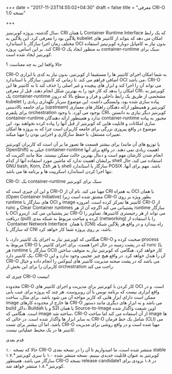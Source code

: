 +++
date = "2017-11-23T14:55:02+04:30"
draft = false
title = "معرفی CRI-O نسخه 1.0"

+++


سال گذشته، پروژه کوبرنیتیز، CRI یا همان Container Runtime Interface که یک رابط پلاگین بود را معرفی کرد. این پلاگین به kubelet امکان می دهد که بتواند از کانتینر های مختلف زمان اجرا سازگار با استاندارد OCI بدون نیاز به کامپایل دوباره کوبرنیتیز استفاده کند. بر این اساس، پروژه CRI-O به منظور ایجاد یک container-runtime سبک برای کوبرنتیز ایجاد شده است.

حالا واقعا این به چه معناست ؟


CRI-O به شما امکان اجرای کانتینر ها را مستقیما از کوبرنتیز، بدون نیاز به کدی یا ابزاری اضافی فراهم می کند. تا زمانی که کانتینر، سازگار با استاندارد OCI می باشد، CRI-O می تواند آن را اجرا کند و ابزار های پیچیده و غیر اصلی را حذف کند تا به کانتینر ها این امکان را بدهد که کار خود را به بهترین شکل انجام دهند. 
قبل از معرفی CRI، کوبرنتیز به یک container-runtime مشخصی از طریق یک رابط داخلی و فرار و سطح بالا که درون kubelet پیاده سازی شده بود، وابستگی داشت. این موضوع سربار نگهداری زیادی را برای جامعه بالادستی (upstream) کوبرنتیز و همینطور ارائه دهنگان راهکار های معماری برای پلتفرم orchestration بوجود می آورد.
با وجود CRI، کوبرنتیز دیگر نیازی به دانستن container-runtime ندارد و همینطور ارائه دهندگان container-runtime مجبور به پیاده سازی امکانات و قابلیت هایی که کوبرنتیز از قبل آنها را پیاده کرده نخواهند بود. این موضوع در واقع پیروزی بزرگی برای جامعه کاربران است چرا که به پروژه ها امکان تغییرات مستقل، با حفظ سازگاری و اجرایی بودن را مهیا میکند.

برای بیشتر قسمت ها تصور ما بر آن است که کاربران کوبرنتیز (یا توزیع های آن مانند OpenShift) خیلی به container-runtime اهمیت زیادی نمی دهند. در واقع برای آنها انجام شدن کارشان مهم است و دنبال بهترین حالت ممکن نیستند. مثلا مانند اکثریت که برایشان اهمیت ندارد که ماشین مورد استفاده آنها از کدام shell استفاده می کند، حال GNU bash, Korn, Zsh یا هر shell سازگار با استاندارد POSIX باشد. مهم برای آنها، تنها اجرا کردن استاندارد اسکریپت ها و برنامه ها می باشد.

CRI-O‌: یک container-runtime سبک برای کوبرنتیز


و این آن چیزی است که CRI-O مهیا می کند. نام آن از CRI به همراه OCI یا همان (Open Container Initiative)  مشتق شده است زیرا CRI-O بطور ویژه بر روی runtime های سازگار با OCI و image کانتینر ها تمرکز کرده است.
امروزه CRI-O از runc و Clear Container runtimes پشتیبانی می کند اگرچه آن از هر runtime سازگار با OCI نیز پشتیبانی می کند. ازینرو CRI-O می تواند از هر رجیستری کانتینرها، تصاویر را دریافت (pull) کرده و مباحث مربوط به شبکه بندی (networking) را با استفاده از  Container Network Interface  یا همان (CNI) راه بیندازد و در واقع هر پلاگین شبکه که سازگار با CNI باشد، بر روی پروژه شما کار خواهد کرد.

هنگامی که کوبرنتیز نیاز به اجرای یک کانتینر دارد، با CRI-O صحبت کرده و process مربوط به CRI-O که در پشت زمینه در حال اجرا هست، برای اجرای کانتینر با runc (یا هر runtime سازگار با OCI) کار خواهد کرد. هنگامی که کوبرنتیز نیاز به متوقف ساختن یک کانتینر دارد، CRI-O آن را هندل خواهد کرد. در واقع هیچ چیز عجیبی وجود ندارد و این CRI-O می باشد که در پشت صحنه مدیریت کانتینر های لینوکس را انجام داده و خیال کاربران را برای این بخش از orchestration راحت می کند.



چیزی که CRI-O نیست!


محدوده CRI-O کار کردن با کوبرنتیز برای مدیریت و اجرای کانتینر های OCI است. و در واقع ابزاری نیست که برنامه نویس با آن روبروست. هر چند که پروژه برای عیب یابی ممکن است دارای ابزار هایی که کاربر مواجه آن می شود باشد.
برای مثال، ساخت image ها خارج از محدوده کارهای CRI-O می باشد و به ابزار های دیگری مانند دستور build داکر، Buildah و یا S2I یا همان Source-to-Image اوپن شیفت واگذار شده است. هنگامی که image ساخته شد، CRI-O از آن استفاده می کند اما ساخت image ها به سایر ابزار ها واگذار شده است.
در حالی که CRI-O شامل یک خط فرمان (CLI) می باشد، اما آن بیشتر برای تست CRI-O مهیا شده است و در واقع روشی برای مدیریت کانتینر ها در یک محیط عملیاتی نیست.

قدم بعدی


حالا که نسخه ۱.۰ CRI-O منتشر شده است، ما امیدواریم تا آن را در نسخه بعدی stable کوبرنتیز به عنوان قابلیت جدیدی ببینیم. نسخه منتشر شده ۱.۰ با سری کوبرنتیز *.۱.۷ سازگار می باشد. همینطور CRI-O نسخه release candidate1 در ۱.۸ بزودی برای کوبرنتیز *.۱.۸ منتشر خواهد شد.

